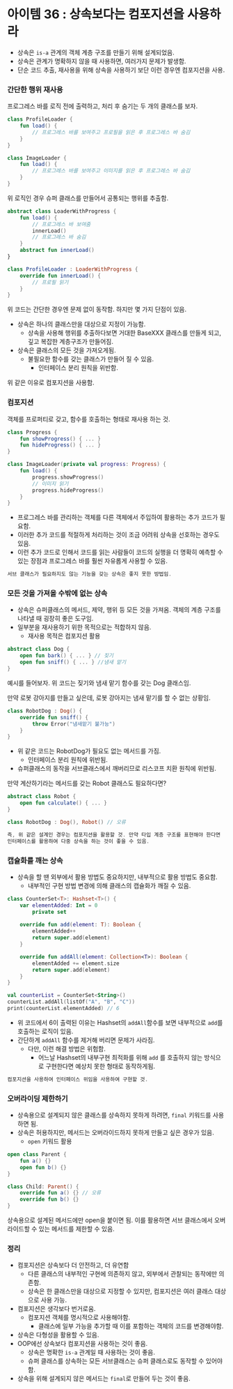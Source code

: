 # 아이템 36 : 상속보다는 컴포지션을 사용하라

- 상속은 `is-a` 관계의 객체 계층 구조를 만들기 위해 설계되었음.
- 상속은 관계가 명확하지 않을 때 사용하면, 여러가지 문제가 발생함.
- 단순 코드 추출, 재사용을 위해 상속을 사용하기 보단 이런 경우엔 컴포지션을 사용.

### 간단한 행위 재사용

프로그레스 바를 로직 전에 출력하고, 처리 후 숨기는 두 개의 클래스를 보자.

```kotlin
class ProfileLoader {
    fun load() {
        // 프로그레스 바를 보여주고 프로필을 읽은 후 프로그레스 바 숨김
    }
}

class ImageLoader {
    fun load() {
        // 프로그레스 바를 보여주고 이미지를 읽은 후 프로그레스 바 숨김
    }
}
```

위 로직인 경우 슈퍼 클래스를 만들어서 공통되는 행위를 추출함.

```kotlin
abstract class LoaderWithProgress {
    fun load() {
        // 프로그레스 바 보여줌
        innerLoad()
        // 프로그레스 바 숨김
    }
    abstract fun innerLoad()
}

class ProfileLoader : LoaderWithProgress {
    override fun innerLoad() {
        // 프로필 읽기
    }
}
```

위 코드는 간단한 경우엔 문제 없이 동작함. 하지만 몇 가지 단점이 있음.

- 상속은 하나의 클래스만을 대상으로 지정이 가능함.
    - 상속을 사용해 행위를 추출하다보면 거대한 BaseXXX 클래스를 만들게 되고, 깊고 복잡한 계층구조가 만들어짐.
- 상속은 클래스의 모든 것을 가져오게됨.
    - 불필요한 함수를 갖는 클래스가 만들어 질 수 있음.
        - 인터페이스 분리 원칙을 위반함.

위 같은 이유로 컴포지션을 사용함.

### 컴포지션

객체를 프로퍼티로 갖고, 함수를 호출하는 형태로 재사용 하는 것.

```kotlin
class Progress {
    fun showProgress() { ... }
    fun hideProgress() { ... }
}

class ImageLoader(private val progress: Progress) {
    fun load() {
        progress.showProgress()
        // 이미지 읽기
        progress.hideProgress()
    }
}
```

- 프로그레스 바를 관리하는 객체를 다른 객체에서 주입하여 활용하는 추가 코드가 필요함.
- 이러한 추가 코드를 적절하게 처리하는 것이 조금 어려워 상속을 선호하는 경우도 있음.
- 이런 추가 코드로 인해서 코드를 읽는 사람들이 코드의 실행을 더 명확히 예측할 수 있는 장점과 프로그레스 바를 훨씬 자유롭게 사용할 수 있음.

```kotlin
서브 클래스가 필요하지도 않는 기능을 갖는 상속은 좋지 못한 방법임.
```

### 모든 것을 가져올 수밖에 없는 상속

- 상속은 슈퍼클래스의 메서드, 제약, 행위 등 모든 것을 가져옴. 객체의 계층 구조를 나타낼 때 굉장히 좋은 도구임.
- 일부분을 재사용하기 위한 목적으로는 적합하지 않음.
    - 재사용 목적은 컴포지션 활용

```kotlin
abstract class Dog {
    open fun bark() { ... } // 짖기
    open fun sniff() { ... } //냄새 맡기
}
```

예시를 들어보자. 위 코드는 짖기와 냄새 맡기 함수를 갖는 Dog 클래스임.

만약 로봇 강아지를 만들고 싶은데, 로봇 강아지는 냄새 맡기를 할 수 없는 상황임.

```kotlin
class RobotDog : Dog() {
    override fun sniff() {
        throw Error("냄새맡기 불가능")
    }
}
```

- 위 같은 코드는 RobotDog가 필요도 없는 메서드를 가짐.
    - 인터페이스 분리 원칙에 위반됨.
- 슈퍼클래스의 동작을 서브클래스에서 깨버리므로 리스코프 치환 원칙에 위반됨.

만약 계산하기라는 메서드를 갖는 Robot 클래스도 필요하다면?

```kotlin
abstract class Robot {
    open fun calculate() { ... }
}

class RobotDog : Dog(), Robot() // 오류
```

```kotlin
즉, 위 같은 설계인 경우는 컴포지션을 활용할 것. 만약 타입 계층 구조를 표현해야 한다면
인터페이스를 활용하여 다중 상속을 하는 것이 좋을 수 있음.
```

### 캡슐화를 깨는 상속

- 상속을 할 땐 외부에서 활용 방법도 중요하지만, 내부적으로 활용 방법도 중요함.
    - 내부적인 구현 방법 변경에 의해 클래스의 캡슐화가 깨질 수 있음.

```kotlin
class CounterSet<T>: Hashset<T>() {
    var elementAdded: Int = 0
        private set
		
    override fun add(element: T): Boolean {
        elementAdded++
        return super.add(element)
    }

    override fun addAll(element: Collection<T>): Boolean {
        elementAdded += element.size
        return super.add(element)
    }
}

val counterList = CounterSet<String>()
counterList.addAll(listOf("A", "B", "C"))
print(counterList.elementAdded) // 6
```

- 위 코드에서 6이 출력된 이유는 Hashset의 `addAll`함수를 보면 내부적으로 `add`를 호출하는 로직이 있음.
- 간단하게 `addAll` 함수를 제거해 버리면 문제가 사라짐.
    - 다만, 이런 해결 방법은 위험함.
        - 어느날 Hashset의 내부구현 최적화를 위해 `add` 를 호출하지 않는 방식으로 구현한다면 예상치 못한 형태로 동작하게됨.

```kotlin
컴포지션을 사용하여 인터페이스 위임을 사용하여 구현할 것.
```

### 오버라이딩 제한하기

- 상속용으로 설계되지 않은 클래스를 상속하지 못하게 하려면, `final` 키워드를 사용하면 됨.
- 상속은 허용하지만, 메서드는 오버라이드하지 못하게 만들고 싶은 경우가 있음.
    - `open` 키워드 활용

```kotlin
open class Parent {
    fun a() {}
    open fun b() {}
}

class Child: Parent() {
    override fun a() {} // 오류
    override fun b() {}
}
```

상속용으로 설계된 메서드에만 open을 붙이면 됨. 이를 활용하면 서브 클래스에서 오버라이드할 수 있는 메서드를 제한할 수 있음.

### 정리

- 컴포지션은 상속보다 더 안전하고, 더 유연함
    - 다른 클래스의 내부적인 구현에 의존하지 않고, 외부에서 관찰되는 동작에만 의존함.
    - 상속은 한 클래스만을 대상으로 지정할 수 있지만, 컴포지션은 여러 클래스 대상으로 사용 가능.
- 컴포지션은 생각보다 번거로움.
    - 컴포지션 객체를 명시적으로 사용해야함.
        - 클래스에 일부 가능을 추가할 때 이를 포함하는 객체의 코드를 변경해야함.
- 상속은 다형성을 활용할 수 있음.
- OOP에선 상속보다 컴포지션을 사용하는 것이 좋음.
    - 상속은 명확한 `is-a` 관계일 때 사용하는 것이 좋음.
    - 슈퍼 클래스를 상속하는 모든 서브클래스는 슈퍼 클래스로도 동작할 수 있어야함.
- 상속을 위해 설계되지 않은 메서드는 `final`로 만들어 두는 것이 좋음.
